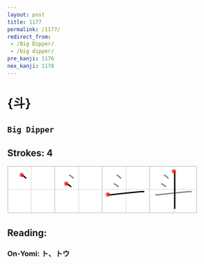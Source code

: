 ```yaml
---
layout: post
title: 1177
permalink: /1177/
redirect_from:
 - /Big Dipper/
 - /big dipper/
pre_kanji: 1176
nex_kanji: 1178
---
```


# {斗}

## `Big Dipper`

## Strokes: 4

<div class="stroke"><img src="../images/E69697.png" /></div>

## Reading:

### On-Yomi: ト、トウ
